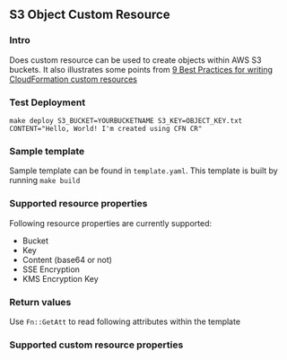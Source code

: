 ## S3 Object Custom Resource

### Intro

Does custom resource can be used to create objects within
AWS S3 buckets. It also illustrates some points from 
[9 Best Practices for writing CloudFormation custom resources]()


### Test Deployment

```shell
make deploy S3_BUCKET=YOURBUCKETNAME S3_KEY=OBJECT_KEY.txt CONTENT="Hello, World! I'm created using CFN CR"
```

### Sample template

Sample template can be found in `template.yaml`. This template is built by running `make build` 

### Supported resource properties

Following resource properties are currently supported:

- Bucket
- Key
- Content (base64 or not)
- SSE Encryption
- KMS Encryption Key

### Return values

Use `Fn::GetAtt` to read following attributes within the template




### Supported custom resource properties